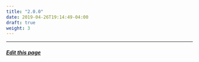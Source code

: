 ```yaml
---
title: "2.0.0"
date: 2019-04-26T19:14:49-04:00
draft: true
weight: 3
---
```




---
##### [Edit this page](https://github.com/belbio/bel_lang_ws/edit/master/content/language/reference/2.0.0/_index.md)
